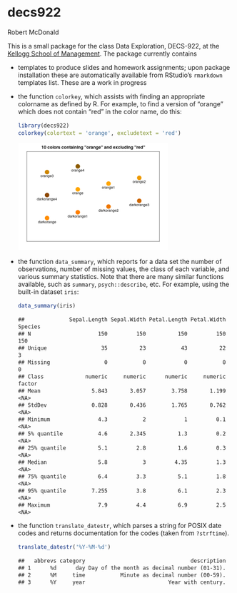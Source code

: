 decs922
================
Robert McDonald

This is a small package for the class Data Exploration, DECS-922, at the
[Kellogg School of Management](https://www.kellogg.northwestern.edu/).
The package currently contains

-   templates to produce slides and homework assignments; upon package
    installation these are automatically available from RStudio’s
    `rmarkdown` templates list. These are a work in progress

-   the function `colorkey`, which assists with finding an appropriate
    colorname as defined by R. For example, to find a version of
    “orange” which does not contain “red” in the color name, do this:

    ``` r
    library(decs922)
    colorkey(colortext = 'orange', excludetext = 'red')
    ```

    <img src="README_files/figure-gfm/unnamed-chunk-1-1.png" width="70%" />

-   the function `data_summary`, which reports for a data set the number
    of observations, number of missing values, the class of each
    variable, and various summary statistics. Note that there are many
    similar functions available, such as `summary`, `psych::describe`,
    etc. For example, using the built-in dataset `iris`:

    ``` r
    data_summary(iris)
    ```

        ##              Sepal.Length Sepal.Width Petal.Length Petal.Width Species
        ## N                     150         150          150         150     150
        ## Unique                 35          23           43          22       3
        ## Missing                 0           0            0           0       0
        ## Class             numeric     numeric      numeric     numeric  factor
        ## Mean                5.843       3.057        3.758       1.199    <NA>
        ## StdDev              0.828       0.436        1.765       0.762    <NA>
        ## Minimum               4.3           2            1         0.1    <NA>
        ## 5% quantile           4.6       2.345          1.3         0.2    <NA>
        ## 25% quantile          5.1         2.8          1.6         0.3    <NA>
        ## Median                5.8           3         4.35         1.3    <NA>
        ## 75% quantile          6.4         3.3          5.1         1.8    <NA>
        ## 95% quantile        7.255         3.8          6.1         2.3    <NA>
        ## Maximum               7.9         4.4          6.9         2.5    <NA>

-   the function `translate_datestr`, which parses a string for POSIX
    date codes and returns documentation for the codes (taken from
    `?strftime`).

    ``` r
    translate_datestr('%Y-%M-%d')
    ```

        ##   abbrevs category                                 description
        ## 1      %d      day Day of the month as decimal number (01-31).
        ## 2      %M     time           Minute as decimal number (00-59).
        ## 3      %Y     year                          Year with century.

